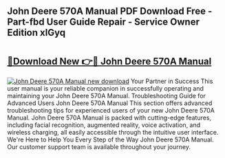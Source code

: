 ## John Deere 570A Manual PDF Download Free - Part-fbd User Guide Repair - Service Owner Edition xIGyq

# <h2><a href="http://bc87308.oget.top/?id=John+Deere+570A+Manual">🔗Download New 👉🔴 John Deere 570A Manual</a></h2>

[![John Deere 570A Manual new download](https://i.imgur.com/5g1atiW.png)](http://bc87308.oget.top/?id=John+Deere+570A+Manual)
Your Partner in Success This user manual is your reliable companion in successfully operating and maintaining your John Deere 570A Manual. Troubleshooting Guide for Advanced Users John Deere 570A Manual This section offers advanced troubleshooting tips for experienced users of your new John Deere 570A Manual. John Deere 570A Manual is packed with cutting-edge features, including facial recognition, augmented reality, voice activation, and wireless charging, all easily accessible through the intuitive user interface. We're Here to Help You Every Step of the Way John Deere 570A Manual. Our customer support team is available throughout your journey.
